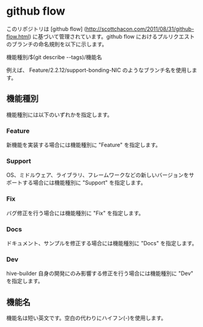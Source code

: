 # github flow
このリポジトリは [github flow] (http://scottchacon.com/2011/08/31/github-flow.html) に基づいて管理されています。github flow におけるプルリクエストのブランチの命名規則を以下に示します。

機能種別/$(git describe --tags)/機能名

例えば、 Feature/2.2.12/support-bonding-NIC のようなブランチ名を使用します。

## 機能種別
機能種別には以下のいずれかを指定します。

### Feature
新機能を実装する場合には機能種別に "Feature" を指定します。

### Support
OS、ミドルウェア、ライブラリ、フレームワークなどの新しいバージョンをサポートする場合には機能種別に "Support" を指定します。

### Fix
バグ修正を行う場合には機能種別に "Fix" を指定します。

### Docs
ドキュメント、サンプルを修正する場合には機能種別に "Docs" を指定します。

### Dev
hive-builder 自身の開発にのみ影響する修正を行う場合には機能種別に "Dev" を指定します。

## 機能名
機能名は短い英文です。空白の代わりにハイフン(-)を使用します。